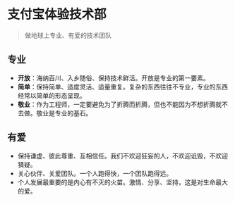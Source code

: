 支付宝体验技术部
=

> 做地球上专业、有爱的技术团队


## 专业

- **开放**：海纳百川、入乡随俗、保持技术鲜活。开放是专业的第一要素。
- **简单**：保持简单、适度灵活、适量重复。复杂的东西往往不专业，专业的东西经常以简单的形态呈现。
- **敬业**：作为工程师，一定要避免为了折腾而折腾，但也不能因为不想折腾就不去做。敬业是专业的基石。


## 有爱

- 保持谦虚、彼此尊重、互相信任。我们不欢迎狂妄的人，不欢迎诋毁，不欢迎猜疑。
- 关心伙伴、关爱团队。一个人跑得快，一个团队跑得远。
- 个人发展最重要的是内心有不灭的火苗。激情、分享、坚持，这是对生命最大的爱。
